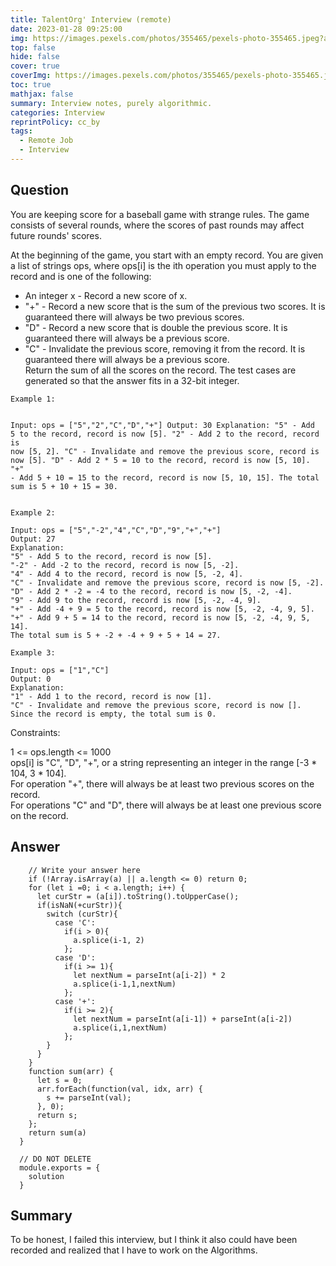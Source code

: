 ```yaml
---
title: TalentOrg' Interview (remote) 
date: 2023-01-28 09:25:00
img: https://images.pexels.com/photos/355465/pexels-photo-355465.jpeg?auto=compress&cs=tinysrgb&w=1260&h=750&dpr=2
top: false
hide: false
cover: true
coverImg: https://images.pexels.com/photos/355465/pexels-photo-355465.jpeg?auto=compress&cs=tinysrgb&w=1260&h=750&dpr=2
toc: true
mathjax: false
summary: Interview notes, purely algorithmic.
categories: Interview
reprintPolicy: cc_by
tags:
  - Remote Job
  - Interview
---
```

## Question
<div class="markdown-question markdown-question-snippet text-left"><p>You are keeping score for a baseball game with strange rules. The game consists of several rounds, where the scores of past rounds may affect future rounds' scores.</p>
<p>At the beginning of the game, you start with an empty record. You are given a list of strings ops, where ops[i] is the ith operation you must apply to the record and is one of the following:</p>
<ul>
<li>An integer x - Record a new score of x.</li>
<li>"+" - Record a new score that is the sum of the previous two scores. It is guaranteed there will always be two previous scores.</li>
<li>"D" - Record a new score that is double the previous score. It is guaranteed there will always be a previous score.</li>
<li>"C" - Invalidate the previous score, removing it from the record. It is guaranteed there will always be a previous score.<br>Return the sum of all the scores on the record. The test cases are generated so that the answer fits in a 32-bit integer.</li>
</ul>
<pre><code>Example 1:

Input: ops = ["5","2","C","D","+"]
Output: 30
Explanation:
"5" - Add 5 to the record, record is now [5].
"2" - Add 2 to the record, record is now [5, 2].
"C" - Invalidate and remove the previous score, record is now [5].
"D" - Add 2 * 5 = 10 to the record, record is now [5, 10].
"+" - Add 5 + 10 = 15 to the record, record is now [5, 10, 15].
The total sum is 5 + 10 + 15 = 30.
</code></pre>
<pre><code>Example 2:

Input: ops = ["5","-2","4","C","D","9","+","+"]
Output: 27
Explanation:
"5" - Add 5 to the record, record is now [5].
"-2" - Add -2 to the record, record is now [5, -2].
"4" - Add 4 to the record, record is now [5, -2, 4].
"C" - Invalidate and remove the previous score, record is now [5, -2].
"D" - Add 2 * -2 = -4 to the record, record is now [5, -2, -4].
"9" - Add 9 to the record, record is now [5, -2, -4, 9].
"+" - Add -4 + 9 = 5 to the record, record is now [5, -2, -4, 9, 5].
"+" - Add 9 + 5 = 14 to the record, record is now [5, -2, -4, 9, 5, 14].
The total sum is 5 + -2 + -4 + 9 + 5 + 14 = 27.
</code></pre>
<pre><code>Example 3:

Input: ops = ["1","C"]
Output: 0
Explanation:
"1" - Add 1 to the record, record is now [1].
"C" - Invalidate and remove the previous score, record is now [].
Since the record is empty, the total sum is 0.
</code></pre>
<p>Constraints:</p>
<p>1 &lt;= ops.length &lt;= 1000<br>ops[i] is "C", "D", "+", or a string representing an integer in the range [-3 * 104, 3 * 104].<br>For operation "+", there will always be at least two previous scores on the record.<br>For operations "C" and "D", there will always be at least one previous score on the record.</p>
</div>


## Answer

```function solution(a) {
    // Write your answer here
    if (!Array.isArray(a) || a.length <= 0) return 0;
    for (let i =0; i < a.length; i++) {
      let curStr = (a[i]).toString().toUpperCase();
      if(isNaN(+curStr)){
        switch (curStr){
          case 'C':
            if(i > 0){
              a.splice(i-1, 2)
            };
          case 'D':
            if(i >= 1){
              let nextNum = parseInt(a[i-2]) * 2
              a.splice(i-1,1,nextNum)
            };
          case '+':
            if(i >= 2){
              let nextNum = parseInt(a[i-1]) + parseInt(a[i-2])
              a.splice(i,1,nextNum)
            };
        }
      }
    }
    function sum(arr) {
      let s = 0;
      arr.forEach(function(val, idx, arr) {
        s += parseInt(val);
      }, 0);
      return s;
    };
    return sum(a)
  }

  // DO NOT DELETE
  module.exports = {
    solution
  }

```

## Summary
To be honest, I failed this interview, but I think it also could have been recorded and realized that I have to work on the Algorithms.
